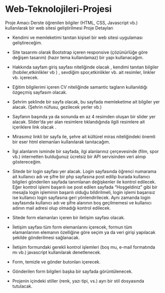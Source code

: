 # Web-Teknolojileri-Projesi
Proje Amacı
Derste öğrenilen bilgiler (HTML, CSS, Javascript vb.) kullanılarak bir web sitesi geliştirilmesi
Proje Detayları
-	Kendimi ve memleketimi tanıtan kişisel bir web sitesi uygulaması geliştireceğim.

-	Site tasarımı olarak Bootstrap içeren responsive (çözünürlüğe göre değişen tasarım) (hazır tema kullanılamaz) bir yapı kullanacağım.

-	Hakkında sayfam giriş sayfası niteliğinde olacak , kendimi tanıtan bilgiler (hobiler,etkinlikler vb ) , sevdiğim spor,etkinlikler vb. ait resimler, linkler vb. içerecek.


-	Eğitim bilgilerimi içeren CV niteliğinde samantic tagların kullanıldığı özgeçmiş sayfasım olacak.

-	Şehrim şeklinde bir sayfa olacak, bu sayfada memleketime ait bilgiler yer alacak. (Şehrin  nüfusu, gezilecek yerler vb.) 


-	Sayfanın başında ya da sonunda en az 4 resimden oluşan bir slider yer alacak. Slider’da yer alan resimlere tıklandığında ilgili resimlere ait içeriklere link olacak .

-	Mirasımız linkli bir sayfa ile, şehre ait kültürel miras niteliğindeki önemli bir eser html elemanları kullanılarak tanıtacağım.


-	İlgi alanlarım isminde bir sayfada, ilgi alanlarınız çerçevesinde (film, spor vb.) internetten bulduğunuz ücretsiz bir API servisinden veri alınıp göstereceğim.

-	Sitede bir login sayfası yer alacak. Login sayfasında öğrenci numarama ait kullanıcı adı ve şifre bir php sayfasına post edilip burada kullanıcı bilgileri gönderilen sayfada tanımlanan değişkenler ile kontrol edilecek. Eğer kontrol işlemi başarılı ise post edilen sayfada “Hoşgeldiniz” gibi bir mesajla login işleminin başarılı olduğu bildirilmeli, login işlemi başarısız ise kullanıcı login sayfasına geri yönlendirilecek. Aynı zamanda login sayfasında kullanıcı adı ve şifre alanının boş geçilmemesi ve kullanıcı adının mail adresi olup olmadığı kontrol edilecek. 


-	Sitede form elamanları içeren bir iletişim sayfası olacak.

-	İletişim sayfası tüm form elemanlarını içerecek, formun tüm elamanlarının elemanın özelliğine göre seçim ya da veri girişi yapılacak şekilde gönderilmesi sağlanacak.


-	İletişim formundaki gerekli kontrol işlemleri (boş mu, e-mail formatında mı vb.) javascript kullanılarak denetlenecek.

-	Form, temizle ve gönder butonları içerecek.

-	Gönderilen form bilgileri başka bir sayfada görüntülenecek.


-	Projenin içindeki stiller (renk, yazı tipi, vs.) ayrı bir stil dosyasında tutulacak.
